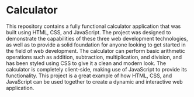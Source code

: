 # Calculator
This repository contains a fully functional calculator application that was built using HTML, CSS, and JavaScript. The project was designed to demonstrate the capabilities of these three web development technologies, as well as to provide a solid foundation for anyone looking to get started in the field of web development. The calculator can perform basic arithmetic operations such as addition, subtraction, multiplication, and division, and has been styled using CSS to give it a clean and modern look. The calculator is completely client-side, making use of JavaScript to provide its functionality. This project is a great example of how HTML, CSS, and JavaScript can be used together to create a dynamic and interactive web application.
